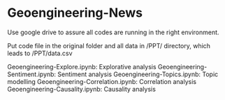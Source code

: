 # Geoengineering-News


Use google drive to assure all codes are running in the right environment.

Put code file in the original folder and all data in /PPT/ directory, which leads to /PPT/data.csv

Geoengineering-Explore.ipynb:  Explorative analysis
Geoengineering-Sentiment.ipynb: Sentiment analysis
Geoengineering-Topics.ipynb: Topic modelling
Geoengineering-Correlation.ipynb: Correlation analysis
Geoengineering-Causality.ipynb: Causality analysis
